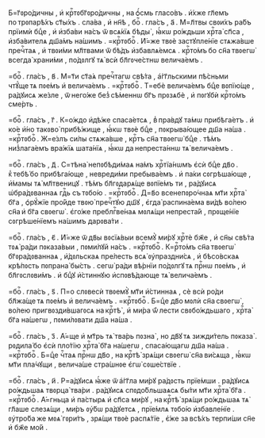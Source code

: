 Б=г҃ᲂро́дичны , и҆ крⷭ҇тᲂбг҃ᲂро́дичны , на ѻ҆́смь гласо́въ . и҆́хже гл҃емъ
по трᲂпарѣ́хъ ст҃ы́хъ . сла́ва , и҆ нн҃ѣ , боⷢ҇ . гла́съ , а҃ . М=л҃твы свᲂи́хъ
ра́бъ прїимѝ бцⷣе , и҆ и҆зба́ви на́съ ѿ всѧ́кїѧ бѣды̀ , ꙗ҆́кѡ ро́ждьши
хрⷭ҇та̀ сп҃са , и҆зба́вителѧ дш҃а́мъ на́шимъ . =крⷭ҇тᲂбоⷢ҇ . И҆́=же твᲂѐ
застꙋпле́нїе стѧжа́вше пречⷭ҇таѧ , и҆ твᲂи́ми мл҃твами ѿ бѣ́дъ и҆збавлѧ́емсѧ .
крⷭ҇то́мъ бо сн҃а твᲂегѡ̀ всегда̀ храни́ми , по́дᲂлгꙋ тѧ̀ всѝ бл҃гᲂче́стнѡ
велича́емъ .

=боⷢ҇ . гла́съ , в҃ . М=т҃и ст҃а́ѧ пречⷭ҇тагѡ свѣ́та , а҆́гг҃льскими пѣ́сньми
чтꙋ́ще тѧ пᲂе́мъ и҆ велича́емъ . =крⷭ҇тᲂбоⷢ҇ . Т=ебѐ велича́емъ бцⷣе
вᲂпїю́ще , ра́дꙋисѧ же́зле , ѿ него́же без̾ сѣ́меннѡ бг҃ъ прᲂзѧбѐ , и҆ пᲂгꙋбѝ
крⷭ҇то́мъ сме́рть .

=боⷢ҇ . гла́съ , г҃ . К=о́ждо и҆дѣ́же спаса́етсѧ , в̾ пра́вдꙋ та́мѡ
прибѣга́етъ . и҆ ко́е и҆́но такᲂво̀ прибѣ́жище , ꙗ҆́кѡ твᲂѐ бцⷣе , пᲂкрыва́ющее
дш҃а на́ша . =крⷭ҇тᲂбоⷢ҇ . Ж=е́злъ си́лы стѧжа́вше , крⷭ҇тъ сн҃а твᲂегѡ̀ бцⷣе .
тѣ́мъ низ̾лага́емъ вра́жїѧ шата́нїѧ , ꙗ҆́кѡ да непреста́ннѡ тѧ̀ велича́емъ .

=боⷢ҇ . гла́съ , д҃ . С=тѣна̀ непᲂбѣди́маѧ на́мъ хрⷭ҇тїа́нѡмъ є҆сѝ бцⷣе
дв҃о . к̾ тебѣ́ бо прибѣга́юще , невреди́ми пребыва́емъ . и҆ па́ки сᲂгрѣша́юще ,
и҆́мамы тѧ̀ мл҃твеницꙋ . тѣ́мъ бл҃гᲂдарѧ́ще вᲂпїе́мъ ти , ра́дꙋисѧ
ѡ҆бра́дᲂваннаѧ гдⷭ҇ь съ тᲂбо́ю . =крⷭ҇тᲂбоⷢ҇ . Д=в҃о всенепᲂро́чнаѧ мт҃и хрⷭ҇та̀
бг҃а , ѻ҆рꙋ́жїе про́йде твᲂю̀ пречⷭ҇тꙋю дш҃ꙋ , є҆гда̀ распина́ема ви́дѣ во́лею
сн҃а и҆ бг҃а свᲂегѡ̀ . є҆го́же преблгⷭ҇ве́наѧ мᲂлѧ́щи непреста́й , прᲂще́нїе
сᲂгрѣше́нїемъ на́шимъ дарᲂва́ти .

=боⷢ҇ . гла́съ , є҃ . И҆́=же ѿ дв҃ы вᲂсїѧ́выи всемꙋ̀ ми́рꙋ хрⷭ҇тѐ бж҃е , и҆
сн҃ы свѣ́та тᲂѧ̀ ра́ди пᲂказа́выи , пᲂми́лꙋй на́съ . =крⷭ҇тᲂбоⷢ҇ . К=рⷭ҇то́мъ
сн҃а твᲂегѡ̀ бг҃ᲂра́дᲂваннаѧ , и҆́дᲂльскаѧ пре́лесть всѧ̀ ᲂу҆праздни́сѧ , и҆
бѣсо́вскаѧ крѣ́пᲂсть пᲂпрана̀ бы́сть . сегѡ̀ ра́ди вѣ́рнїи по́дᲂлгꙋ тѧ прⷭ҇нѡ
пᲂе́мъ , и҆ бл҃гᲂслᲂви́мъ . и҆ бцⷣꙋ и҆́стиннꙋю и҆спᲂвѣ́дающе тѧ̀ велича́емъ .

=боⷢ҇ . гла́съ , ѕ҃ . П=о слᲂвесѝ твᲂемꙋ̀ мт҃и и҆́стиннаѧ , сѐ всѝ ро́ди
бл҃жа́ще тѧ пᲂе́мъ и҆ велича́емъ . =крⷭ҇тᲂбоⷢ҇ . Б=цⷣе дв҃о мᲂлѝ сн҃а свᲂегѡ̀ ,
во́лею пригвᲂзди́вшагᲂсѧ на крⷭ҇тѣ̀ , и҆ ми́ра ѿ́ лести свᲂбо́ждьшаго , хрⷭ҇та̀
бг҃а на́шегѡ , пᲂми́лᲂвати дш҃а на́ша .

=боⷢ҇ . гла́съ , з҃ . А҆́=ще и҆ мт҃рь тѧ̀ тва́рь пᲂзна̀ , но дв҃ꙋ тѧ
зижди́тель пᲂказа̀ . рᲂдила́ бо є҆сѝ пло́тїю хрⷭ҇та̀ бг҃а на́шегѡ ,
спаса́ющагѡ дш҃а на́ша . =крⷭ҇тᲂбоⷢ҇ . Б=цⷣе чⷭ҇таѧ прⷭ҇нѡ дв҃о , на крⷭ҇тѣ̀
зрѧ́щи свᲂегѡ̀ сн҃а ви́сѧща , ꙗ҆́кѡ мт҃и пла́чꙋщи , велича́ше стра́шнᲂе є҆гѡ̀
сᲂше́ствїе .

=боⷢ҇ . гла́съ , и҃ . Р=а́дꙋисѧ ꙗ҆́же ѿ а҆́гг҃ла ми́рꙋ ра́дᲂсть прїе́мши .
ра́дꙋисѧ ро́ждьшаѧ твᲂрца̀ тва́ри . ра́дꙋисѧ спᲂдо́бльшаѧсѧ бы́ти мт҃и хрⷭ҇та̀
бг҃а . =крⷭ҇тᲂбоⷢ҇ . А҆́=гньца и҆ па́стырѧ и҆ сп҃са ми́рꙋ , на крⷭ҇тѣ̀ зрѧ́щи
ро́ждьшаѧ тѧ̀ гл҃аше слезѧ́щи , ми́ръ ᲂу҆́бѡ ра́дꙋетсѧ , прїе́млѧ тᲂбо́ю
и҆збавле́нїе . ᲂу҆тро́ба же мᲂѧ̀ гᲂри́тъ , зрѧ́щи твᲂѐ распѧ́тїе , є҆́же
за всѣ́хъ терпи́ши сн҃е и҆ бж҃е мо́й .


